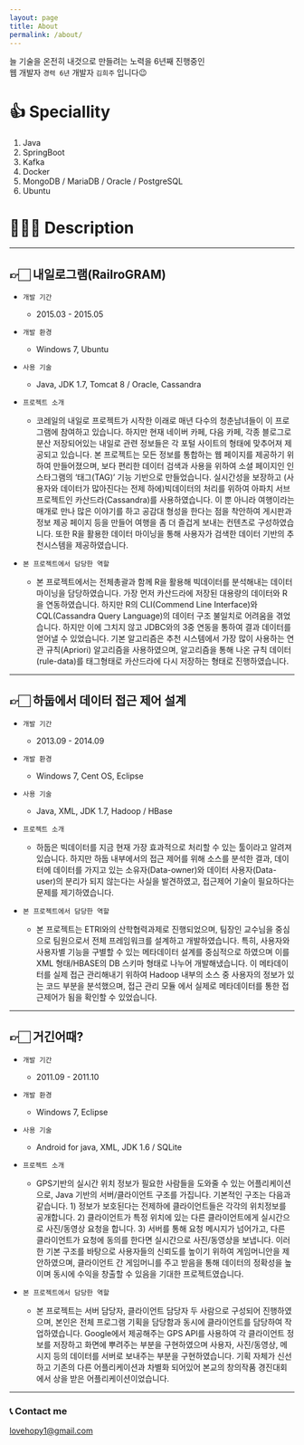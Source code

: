 ```yaml
---
layout: page
title: About
permalink: /about/
---
```


늘 기술을 온전히 내것으로 만들려는 노력을 6년째 진행중인 \
웹 개발자 `경력 6년` 개발자 `김희주` 입니다😉

# 👍 Speciallity

1. Java
2. SpringBoot
3. Kafka
4. Docker
5. MongoDB / MariaDB / Oracle / PostgreSQL
6. Ubuntu


# 👩🏻‍🏫 Description

---

## 👉🏻 내일로그램(RailroGRAM)

* `개발 기간`
  - 2015.03 - 2015.05
  
* `개발 환경`
  - Windows 7, Ubuntu
  
* `사용 기술`
    - Java, JDK 1.7, Tomcat 8 / Oracle, Cassandra

* `프로젝트 소개`
    - 코레일의 내일로 프로젝트가 시작한 이래로 매년 다수의 청춘남녀들이 이 프로그램에 참여하고 있습니다. 하지만 현재 네이버 카페, 다음 카페, 각종 블로그로 분산 저장되어있는 내일로 관련 정보들은 각 포털 사이트의 형태에 맞추어져 제공되고 있습니다. 본 프로젝트는 모든 정보를 통합하는 웹 페이지를 제공하기 위하여 만들어졌으며, 보다 편리한 데이터 검색과 사용을 위하여 소셜 페이지인 인스타그램의 ‘태그(TAG)’ 기능 기반으로 만들었습니다. 실시간성을 보장하고 (사용자와 데이터가 많아진다는 전제 하에)빅데이터의 처리를 위하여 아파치 서브 프로젝트인 카산드라(Cassandra)를 사용하였습니다. 이 뿐 아니라 여행이라는 매개로 만나 많은 이야기를 하고 공감대 형성을 한다는 점을 착안하여 게시판과 정보 제공 페이지 등을 만들어 여행을 좀 더 즐겁게 보내는 컨텐츠로 구성하였습니다. 또한 R을 활용한 데이터 마이닝을 통해 사용자가 검색한 데이터 기반의 추천시스템을 제공하였습니다. 
    
* `본 프로젝트에서 담당한 역할`
    - 본 프로젝트에서는 전체총괄과 함께 R을 활용해 빅데이터를 분석해내는 데이터 마이닝을 담당하였습니다. 가장 먼저 카산드라에 저장된 대용량의 데이터와 R을 연동하였습니다. 하지만 R의 CLI(Commend Line Interface)와 CQL(Cassandra Query Language)의 데이터 구조 불일치로 어려움을 겪었습니다. 하지만 이에 그치지 않고 JDBC와의 3중 연동을 통하여 결과 데이터를 얻어낼 수 있었습니다. 기본 알고리즘은 추천 시스템에서 가장 많이 사용하는 연관 규칙(Apriori) 알고리즘을 사용하였으며, 알고리즘을 통해 나온 규칙 데이터(rule-data)를 태그형태로 카산드라에 다시 저장하는 형태로 진행하였습니다.

---

## 👉🏻 하둡에서 데이터 접근 제어 설계

* `개발 기간`
  - 2013.09 - 2014.09

* `개발 환경`
  - Windows 7, Cent OS, Eclipse

* `사용 기술`
  - Java, XML, JDK 1.7, Hadoop / HBase

* `프로젝트 소개`
  - 하둡은 빅데이터를 지금 현재 가장 효과적으로 처리할 수 있는 툴이라고 알려져 있습니다. 하지만 하둡 내부에서의 접근 제어를 위해 소스를 분석한 결과, 데이터에 데이터를 가지고 있는 소유자(Data-owner)와 데이터 사용자(Data-user)의 분리가 되지 않는다는 사실을 발견하였고, 접근제어 기술이 필요하다는 문제를 제기하였습니다.

* `본 프로젝트에서 담당한 역할`
  - 본 프로젝트는 ETRI와의 산학협력과제로 진행되었으며, 팀장인 교수님을 중심으로 팀원으로서 전체 프레임워크를 설계하고 개발하였습니다. 특히, 사용자와 사용자별 기능을 구별할 수 있는 메타데이터 설계를 중심적으로 하였으며 이를 XML 형태/HBASE의 DB 스키마 형태로 나누어 개발해냈습니다. 이 메타데이터를 실제 접근 관리해내기 위하여 Hadoop 내부의 소스 중 사용자의 정보가 있는 코드 부분을 분석했으며, 접근 관리 모듈 에서 실제로 메타데이터를 통한 접근제어가 됨을 확인할 수 있었습니다.

---

## 👉🏻 거긴어때?

* `개발 기간`
  - 2011.09 - 2011.10

* `개발 환경`
  - Windows 7, Eclipse

* `사용 기술`
  - Android for java, XML, JDK 1.6 / SQLite

* `프로젝트 소개`
  - GPS기반의 실시간 위치 정보가 필요한 사람들을 도와줄 수 있는 어플리케이션으로, Java 기반의 서버/클라이언트 구조를 가집니다. 기본적인 구조는 다음과 같습니다. 1) 정보가 보호된다는 전제하에 클라이언트들은 각각의 위치정보를 공개합니다. 2) 클라이언트가 특정 위치에 있는 다른 클라이언트에게 실시간으로 사진/동영상 요청을 합니다. 3) 서버를 통해 요청 메시지가 넘어가고, 다른 클라이언트가 요청에 동의를 한다면 실시간으로 사진/동영상을 보냅니다. 이러한 기본 구조를 바탕으로 사용자들의 신뢰도를 높이기 위하여 게임머니안을 제안하였으며, 클라이언트 간 게임머니를 주고 받음을 통해 데이터의 정확성을 높이며 동시에 수익을 창출할 수 있음을 기대한 프로젝트였습니다.

* `본 프로젝트에서 담당한 역할`
  - 본 프로젝트는 서버 담당자, 클라이언트 담당자 두 사람으로 구성되어 진행하였으며, 본인은 전체 프로그램 기획을 담당함과 동시에 클라이언트를 담당하여 작업하였습니다. Google에서 제공해주는 GPS API를 사용하여 각 클라이언트 정보를 저장하고 화면에 뿌려주는 부분을 구현하였으며 사용자, 사진/동영상, 메시지 등의 데이터를 서버로 보내주는 부분을 구현하였습니다. 기획 자체가 신선하고 기존의 다른 어플리케이션과 차별화 되어있어 본교의 창의작품 경진대회에서 상을 받은 어플리케이션이었습니다.

---



### 📞 Contact me

[lovehopy1@gmail.com](mailto:lovehopy1@gmail.com)
